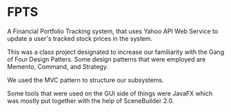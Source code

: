 # FPTS
A Financial Portfolio Tracking system, that uses Yahoo API Web Service to update a user's tracked stock prices in the system. 

This was a class project designated to increase our familiarity with the Gang of Four Design Patters. 
	Some design patterns that were employed are Memento, Command, and Strategy.
	
We used the MVC pattern to structure our subsystems.

Some tools that were used on the GUI side of things were JavaFX which was mostly put together with the help of SceneBuilder 2.0.
